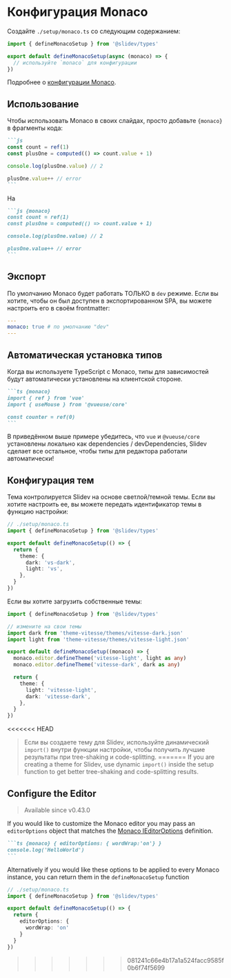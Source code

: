 # Конфигурация Monaco

<Environment type="client" />

Создайте `./setup/monaco.ts` со следующим содержанием:

```ts
import { defineMonacoSetup } from '@slidev/types'

export default defineMonacoSetup(async (monaco) => {
  // используйте `monaco` для конфигурации
})
```

Подробнее о [конфигурации Monaco](https://github.com/Microsoft/monaco-editor).

## Использование

Чтобы использовать Monaco в своих слайдах, просто добавьте `{monaco}` в фрагменты кода:

~~~md
```js
const count = ref(1)
const plusOne = computed(() => count.value + 1)

console.log(plusOne.value) // 2

plusOne.value++ // error
```
~~~

На

~~~md
```js {monaco}
const count = ref(1)
const plusOne = computed(() => count.value + 1)

console.log(plusOne.value) // 2

plusOne.value++ // error
```
~~~

## Экспорт

По умолчанию Monaco будет работать ТОЛЬКО в `dev` режиме. Если вы хотите, чтобы он был доступен в экспортированном SPA, вы можете настроить его в своём frontmatter:

```yaml
---
monaco: true # по умолчанию "dev"
---
```

## Автоматическая установка типов

Когда вы используете TypeScript с Monaco, типы для зависимостей будут автоматически установлены на клиентской стороне.

~~~md
```ts {monaco}
import { ref } from 'vue'
import { useMouse } from '@vueuse/core'

const counter = ref(0)
```
~~~

В приведённом выше примере убедитесь, что `vue` и `@vueuse/core` установлены локально как dependencies / devDependencies, Slidev сделает все остальное, чтобы типы для редактора работали автоматически!

## Конфигурация тем

Тема контролируется Slidev на основе светлой/темной темы. Если вы хотите настроить ее, вы можете передать идентификатор темы в функцию настройки:

```ts
// ./setup/monaco.ts
import { defineMonacoSetup } from '@slidev/types'

export default defineMonacoSetup(() => {
  return {
    theme: {
      dark: 'vs-dark',
      light: 'vs',
    },
  }
})
```

Если вы хотите загрузить собственные темы:

```ts
import { defineMonacoSetup } from '@slidev/types'

// измените на свои темы
import dark from 'theme-vitesse/themes/vitesse-dark.json'
import light from 'theme-vitesse/themes/vitesse-light.json'

export default defineMonacoSetup((monaco) => {
  monaco.editor.defineTheme('vitesse-light', light as any)
  monaco.editor.defineTheme('vitesse-dark', dark as any)

  return {
    theme: {
      light: 'vitesse-light',
      dark: 'vitesse-dark',
    },
  }
})
```

<<<<<<< HEAD
> Если вы создаете тему для Slidev, используйте динамический `import()` внутри функции настройки, чтобы получить лучшие результаты при tree-shaking и code-splitting.
=======
> If you are creating a theme for Slidev, use dynamic `import()` inside the setup function to get better tree-shaking and code-splitting results.

## Configure the Editor

> Available since v0.43.0

If you would like to customize the Monaco editor you may pass an `editorOptions` object that matches the [Monaco IEditorOptions](https://microsoft.github.io/monaco-editor/docs.html#interfaces/editor.IEditorOptions.html) definition.

~~~md
```ts {monaco} { editorOptions: { wordWrap:'on'} }
console.log('HelloWorld')
```
~~~

Alternatively if you would like these options to be applied to every Monaco instance, you can return them in the `defineMonacoSetup` function

```ts
// ./setup/monaco.ts
import { defineMonacoSetup } from '@slidev/types'

export default defineMonacoSetup(() => {
  return {
    editorOptions: {
      wordWrap: 'on'
    }
  }
})
```
>>>>>>> 081241c66e4b17a1a524facc9585f0b6f74f5699
